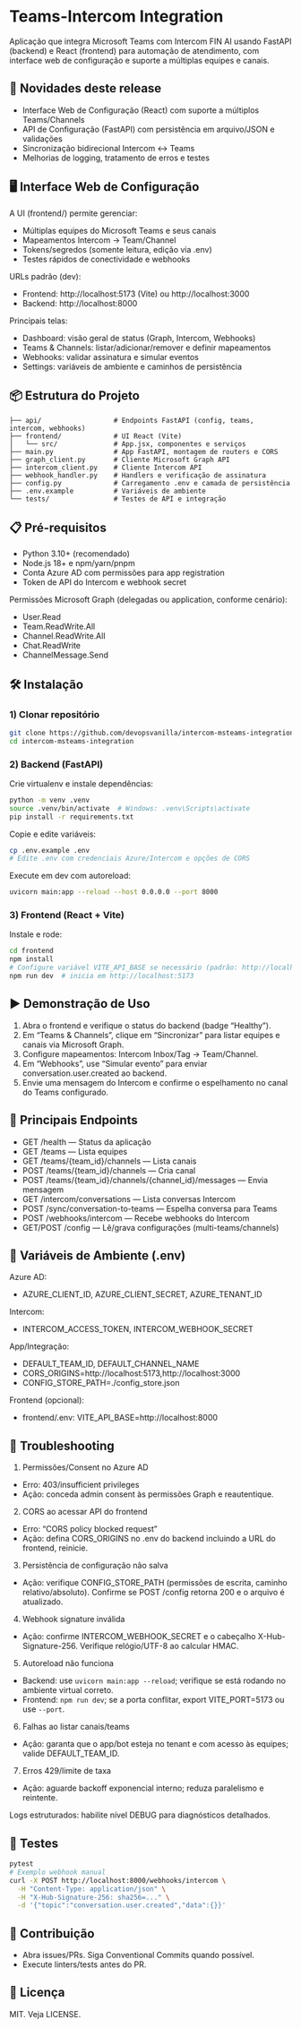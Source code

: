 # Teams-Intercom Integration

Aplicação que integra Microsoft Teams com Intercom FIN AI usando FastAPI (backend) e React (frontend) para automação de atendimento, com interface web de configuração e suporte a múltiplas equipes e canais.

## 🚀 Novidades deste release
- Interface Web de Configuração (React) com suporte a múltiplos Teams/Channels
- API de Configuração (FastAPI) com persistência em arquivo/JSON e validações
- Sincronização bidirecional Intercom ↔ Teams
- Melhorias de logging, tratamento de erros e testes

## 🖥️ Interface Web de Configuração
A UI (frontend/) permite gerenciar:
- Múltiplas equipes do Microsoft Teams e seus canais
- Mapeamentos Intercom → Team/Channel
- Tokens/segredos (somente leitura, edição via .env)
- Testes rápidos de conectividade e webhooks

URLs padrão (dev):
- Frontend: http://localhost:5173 (Vite) ou http://localhost:3000
- Backend: http://localhost:8000

Principais telas:
- Dashboard: visão geral de status (Graph, Intercom, Webhooks)
- Teams & Channels: listar/adicionar/remover e definir mapeamentos
- Webhooks: validar assinatura e simular eventos
- Settings: variáveis de ambiente e caminhos de persistência

## 📦 Estrutura do Projeto
```
├── api/                  # Endpoints FastAPI (config, teams, intercom, webhooks)
├── frontend/             # UI React (Vite)
│   └── src/              # App.jsx, componentes e serviços
├── main.py               # App FastAPI, montagem de routers e CORS
├── graph_client.py       # Cliente Microsoft Graph API
├── intercom_client.py    # Cliente Intercom API
├── webhook_handler.py    # Handlers e verificação de assinatura
├── config.py             # Carregamento .env e camada de persistência
├── .env.example          # Variáveis de ambiente
└── tests/                # Testes de API e integração
```

## 📋 Pré-requisitos
- Python 3.10+ (recomendado)
- Node.js 18+ e npm/yarn/pnpm
- Conta Azure AD com permissões para app registration
- Token de API do Intercom e webhook secret

Permissões Microsoft Graph (delegadas ou application, conforme cenário):
- User.Read
- Team.ReadWrite.All
- Channel.ReadWrite.All
- Chat.ReadWrite
- ChannelMessage.Send

## 🛠️ Instalação
### 1) Clonar repositório
```bash
git clone https://github.com/devopsvanilla/intercom-msteams-integration.git
cd intercom-msteams-integration
```

### 2) Backend (FastAPI)
Crie virtualenv e instale dependências:
```bash
python -m venv .venv
source .venv/bin/activate  # Windows: .venv\Scripts\activate
pip install -r requirements.txt
```
Copie e edite variáveis:
```bash
cp .env.example .env
# Edite .env com credenciais Azure/Intercom e opções de CORS
```
Execute em dev com autoreload:
```bash
uvicorn main:app --reload --host 0.0.0.0 --port 8000
```

### 3) Frontend (React + Vite)
Instale e rode:
```bash
cd frontend
npm install
# Configure variável VITE_API_BASE se necessário (padrão: http://localhost:8000)
npm run dev  # inicia em http://localhost:5173
```

## ▶️ Demonstração de Uso
1) Abra o frontend e verifique o status do backend (badge “Healthy”).
2) Em “Teams & Channels”, clique em “Sincronizar” para listar equipes e canais via Microsoft Graph.
3) Configure mapeamentos: Intercom Inbox/Tag → Team/Channel.
4) Em “Webhooks”, use “Simular evento” para enviar conversation.user.created ao backend.
5) Envie uma mensagem do Intercom e confirme o espelhamento no canal do Teams configurado.

## 📡 Principais Endpoints
- GET /health — Status da aplicação
- GET /teams — Lista equipes
- GET /teams/{team_id}/channels — Lista canais
- POST /teams/{team_id}/channels — Cria canal
- POST /teams/{team_id}/channels/{channel_id}/messages — Envia mensagem
- GET /intercom/conversations — Lista conversas Intercom
- POST /sync/conversation-to-teams — Espelha conversa para Teams
- POST /webhooks/intercom — Recebe webhooks do Intercom
- GET/POST /config — Lê/grava configurações (multi-teams/channels)

## 🔐 Variáveis de Ambiente (.env)
Azure AD:
- AZURE_CLIENT_ID, AZURE_CLIENT_SECRET, AZURE_TENANT_ID

Intercom:
- INTERCOM_ACCESS_TOKEN, INTERCOM_WEBHOOK_SECRET

App/Integração:
- DEFAULT_TEAM_ID, DEFAULT_CHANNEL_NAME
- CORS_ORIGINS=http://localhost:5173,http://localhost:3000
- CONFIG_STORE_PATH=./config_store.json

Frontend (opcional):
- frontend/.env: VITE_API_BASE=http://localhost:8000

## 🐛 Troubleshooting
1) Permissões/Consent no Azure AD
- Erro: 403/insufficient privileges
- Ação: conceda admin consent às permissões Graph e reautentique.

2) CORS ao acessar API do frontend
- Erro: “CORS policy blocked request”
- Ação: defina CORS_ORIGINS no .env do backend incluindo a URL do frontend, reinicie.

3) Persistência de configuração não salva
- Ação: verifique CONFIG_STORE_PATH (permissões de escrita, caminho relativo/absoluto). Confirme se POST /config retorna 200 e o arquivo é atualizado.

4) Webhook signature inválida
- Ação: confirme INTERCOM_WEBHOOK_SECRET e o cabeçalho X-Hub-Signature-256. Verifique relógio/UTF-8 ao calcular HMAC.

5) Autoreload não funciona
- Backend: use `uvicorn main:app --reload`; verifique se está rodando no ambiente virtual correto.
- Frontend: `npm run dev`; se a porta conflitar, export VITE_PORT=5173 ou use `--port`.

6) Falhas ao listar canais/teams
- Ação: garanta que o app/bot esteja no tenant e com acesso às equipes; valide DEFAULT_TEAM_ID.

7) Erros 429/limite de taxa
- Ação: aguarde backoff exponencial interno; reduza paralelismo e reintente.

Logs estruturados: habilite nível DEBUG para diagnósticos detalhados.

## 🧪 Testes
```bash
pytest
# Exemplo webhook manual
curl -X POST http://localhost:8000/webhooks/intercom \
  -H "Content-Type: application/json" \
  -H "X-Hub-Signature-256: sha256=..." \
  -d '{"topic":"conversation.user.created","data":{}}'
```

## 🤝 Contribuição
- Abra issues/PRs. Siga Conventional Commits quando possível.
- Execute linters/tests antes do PR.

## 📄 Licença
MIT. Veja LICENSE.
